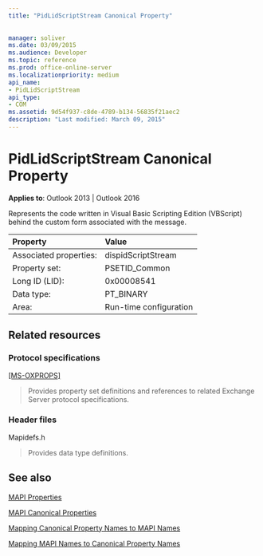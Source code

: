```yaml
---
title: "PidLidScriptStream Canonical Property"
 
 
manager: soliver
ms.date: 03/09/2015
ms.audience: Developer
ms.topic: reference
ms.prod: office-online-server
ms.localizationpriority: medium
api_name:
- PidLidScriptStream
api_type:
- COM
ms.assetid: 9d54f937-c8de-4789-b134-56835f21aec2
description: "Last modified: March 09, 2015"
---
```


# PidLidScriptStream Canonical Property

  
  
**Applies to**: Outlook 2013 | Outlook 2016 
  
Represents the code written in Visual Basic Scripting Edition (VBScript) behind the custom form associated with the message.
  
|Property |Value |
|:-----|:-----|
|Associated properties:  <br/> |dispidScriptStream  <br/> |
|Property set:  <br/> |PSETID_Common  <br/> |
|Long ID (LID):  <br/> |0x00008541  <br/> |
|Data type:  <br/> |PT_BINARY  <br/> |
|Area:  <br/> |Run-time configuration  <br/> |
   
## Related resources

### Protocol specifications

[[MS-OXPROPS]](https://msdn.microsoft.com/library/f6ab1613-aefe-447d-a49c-18217230b148%28Office.15%29.aspx)
  
> Provides property set definitions and references to related Exchange Server protocol specifications.
    
### Header files

Mapidefs.h
  
> Provides data type definitions.
    
## See also



[MAPI Properties](mapi-properties.md)
  
[MAPI Canonical Properties](mapi-canonical-properties.md)
  
[Mapping Canonical Property Names to MAPI Names](mapping-canonical-property-names-to-mapi-names.md)
  
[Mapping MAPI Names to Canonical Property Names](mapping-mapi-names-to-canonical-property-names.md)

